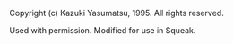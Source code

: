 Copyright (c) Kazuki Yasumatsu, 1995. All rights reserved.

Used with permission.  Modified for use in Squeak.